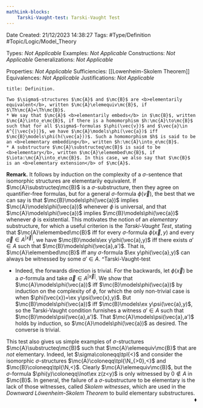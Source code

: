 ```yaml
---
mathLink-blocks:
    Tarski-Vaught-test: Tarski-Vaught Test
---
```


<div class="topSpace"></div>

Date Created: 21/12/2023 14:38:27
Tags: #Type/Definition #Topic/Logic/Model_Theory

Types: <i>Not Applicable</i>
Examples: <i>Not Applicable</i>
Constructions: <i>Not Applicable</i>
Generalizations: <i>Not Applicable</i>

Properties: <i>Not Applicable</i>
Sufficiencies: [[Lowenheim-Skolem Theorem]]
Equivalences: <i>Not Applicable</i>
Justifications: <i>Not Applicable</i>

``` ad-Definition
title: Definition.

Two $\sigma$-structures $\mc{A}$ and $\mc{B}$ are <b>elementarily equivalent</b>, written $\mc{A}\elemequiv\mc{B}$, if $\Th\mc{A}=\Th\mc{B}$.
* We say that $\mc{A}$ <b>elementarily embeds</b> in $\mc{B}$, written $\mc{A}\into_e\mc{B}$, if there is a homomorphism $h:\mc{A}\to\mc{B}$ such that for all $\sigma$-formulas $\phi(\vec{v})$ and $\vec{a}\in A^{|\vec{v}|}$, we have $\mc{A}\models\phi(\vec{a})$ iff $\mc{B}\models\phi(h(\vec{a}))$. Such a homomorphism $h$ is said to be an <b>elementary embedding</b>, written $h:\mc{A}\into_e\mc{B}$.
* A substructure $\mc{A}\substructeq\mc{B}$ is said to be <b>elementary</b>, written $\mc{A}\elemembed\mc{B}$, if $\iota:\mc{A}\into_e\mc{B}$. In this case, we also say that $\mc{B}$ is an <b>elementary extension</b> of $\mc{A}$.

```

<b>Remark.</b> It follows by induction on the complexity of a $\sigma$-sentence that isomorphic structures are elementarily equivalent. If $\mc{A}\substructeq\mc{B}$ is a $\sigma$-substructure, then they agree on quantifier-free formulas, but for a general $\sigma$-formula $\phi(\vec{v})$, the best that we can say is that $\mc{B}\models\phi(\vec{a})$ implies $\mc{A}\models\phi(\vec{a})$ whenever $\phi$ is universal, and that $\mc{A}\models\phi(\vec{a})$ implies $\mc{B}\models\phi(\vec{a})$ whenever $\phi$ is existential. This motivates the notion of an <i>elementary</i> substructure, for which a useful criterion is the <i>Tarski-Vaught Test</i>, stating that $\mc{A}\elemembed\mc{B}$ iff for every $\sigma$-formula $\phi(\vec{x},y)$ and every $\vec{a}\in A^{|\vec{x}|}$, we have $\mc{B}\models\ex y\phi(\vec{a},y)$ iff there exists $a'\in A$ such that $\mc{B}\models\phi(\vec{a},a')$. That is, $\mc{A}\elemembed\mc{B}$ iff any $\sigma$-formula $\ex y\phi(\vec{a},y)$ can always be witnessed by some $a'\in A$. ^Tarski-Vaught-test
* Indeed, the forwards direction is trivial. For the backwards, let $\phi(\vec{x})$ be a $\sigma$-formula and take $\vec{a}\in A^{|\vec{x}|}$. We show that $\mc{A}\models\phi(\vec{a})$ iff $\mc{B}\models\phi(\vec{a})$ by induction on the complexity of $\phi$, for which the only non-trivial case is when $\phi(\vec{x})=\ex y\psi(\vec{x},y)$. But $\mc{B}\models\phi(\vec{a})$ iff $\mc{B}\models\ex y\psi(\vec{a},y)$, so the Tarski-Vaught condition furnishes a witness $a'\in A$ such that $\mc{B}\models\psi(\vec{a},a')$. That $\mc{A}\models\psi(\vec{a},a')$ holds by induction, so $\mc{A}\models\phi(\vec{a})$ as desired. The converse is trivial.

This test also gives us simple examples of $\sigma$-structures $\mc{A}\substructeq\mc{B}$ such that $\mc{A}\elemequiv\mc{B}$ that are <i>not</i> elementary. Indeed, let $\sigma\coloneqq\tpl{<}$ and consider the isomorphic $\sigma$-structures $\mc{A}\coloneqq\tpl{\N_{>0},<}$ and $\mc{B}\coloneqq\tpl{\N,<}$. Clearly $\mc{A}\elemequiv\mc{B}$, but the $\sigma$-formula $\phi(y)\coloneqq\lnot\ex z(z<y)$ is only witnessed by $0\not\in A$ in $\mc{B}$. In general, the failure of a $\sigma$-substructure to be elementary is the lack of those witnesses, called <i>Skolem witnesses</i>, which are used in the <i>Downward Löwenheim-Skolem Theorem</i> to build elementary substructures.<span style="float:right;">$\blacklozenge$</span>
